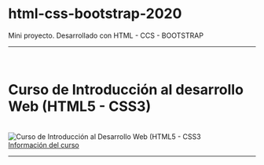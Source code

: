 # html-css-bootstrap-2020
Mini proyecto. Desarrollado con HTML - CCS - BOOTSTRAP
<br>
<hr>
<br>
<h1>Curso de Introducción al desarrollo Web (HTML5 - CSS3)</h1>
<br>
<img  src='https://cedavilu.com/wp-content/uploads/2021/11/banner-hotmart-opcional.png' alt='Curso de Introducción al Desarrollo Web (HTML5 - CSS3'>
<br>
<a href= "https://go.hotmart.com/I61223770Q" target="_blank" >Información del curso<a/>
<hr>
